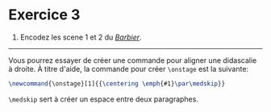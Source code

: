 # Exercice 3

1. Encodez les scene 1 et 2 du [_Barbier_](https://fr.wikisource.org/wiki/Le_Barbier_de_S%C3%A9ville/Acte_I).

--- 
Vous pourrez essayer de créer une commande pour aligner une didascalie à droite. À titre d'aide, la commande pour créer `\onstage` est la suivante: 

```latex
\newcommand{\onstage}[1]{{\centering \emph{#1}\par\medskip}}
```

`\medskip` sert à créer un espace entre deux paragraphes. 